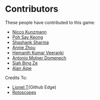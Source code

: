 Contributors
============

These people have contributed to this game:

- [Nicco Kunzmann](http://jugendprogrammiert.weebly.com/)
- [Poh Say Keong](https://github.com/PohSayKeong)
- [Shashank Sharma](https://github.com/shashank-sharma)
- [Annie Zhou](https://github.com/anniezhou301)
- [Hemanth Kumar Veeranki](https://github.com/harry-7/)
- [Antonio Molner Domenech](https://github.com/antoniomdk)
- [Siah Bing Ze](https://github.com/toxicdeath32)
- [Alan Aipe](https://github.com/alan-aipe)
 
Credits To:
- [Lionel T](http://codepen.io/elrumordelaluz/pen/XmygWX)(Github Edge)
- [Rotoscopes](https://github.com/niccokunzmann/rotoscopes/)
